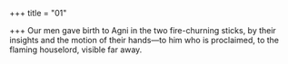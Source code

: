 +++
title = "01"

+++
Our men gave birth to Agni in the two fire-churning sticks, by their  insights and the motion of their hands—to him who is proclaimed,
to the flaming houselord, visible far away.
